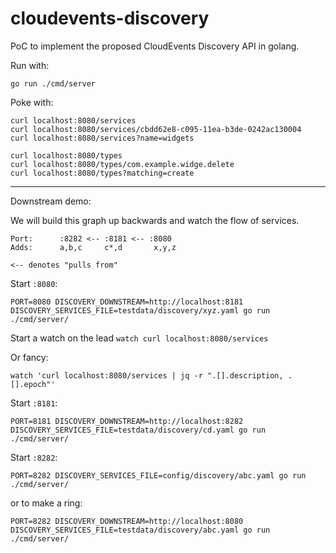# cloudevents-discovery
PoC to implement the proposed CloudEvents Discovery API in golang.

Run with:

```shell
go run ./cmd/server
```

Poke with:

```shell
curl localhost:8080/services
curl localhost:8080/services/cbdd62e8-c095-11ea-b3de-0242ac130004
curl localhost:8080/services?name=widgets

curl localhost:8080/types
curl localhost:8080/types/com.example.widge.delete
curl localhost:8080/types?matching=create
```


---
Downstream demo:

We will build this graph up backwards and watch the flow of services.

```
Port:      :8282 <-- :8181 <-- :8080 
Adds:      a,b,c     c*,d       x,y,z

<-- denotes "pulls from"
```

Start `:8080`:
```
PORT=8080 DISCOVERY_DOWNSTREAM=http://localhost:8181 DISCOVERY_SERVICES_FILE=testdata/discovery/xyz.yaml go run ./cmd/server/
```

Start a watch on the lead
``
watch curl localhost:8080/services
``

Or fancy:

```
watch 'curl localhost:8080/services | jq -r ".[].description, .[].epoch"'
```

Start `:8181`:

```
PORT=8181 DISCOVERY_DOWNSTREAM=http://localhost:8282 DISCOVERY_SERVICES_FILE=testdata/discovery/cd.yaml go run ./cmd/server/
```

Start `:8282`:

```
PORT=8282 DISCOVERY_SERVICES_FILE=config/discovery/abc.yaml go run ./cmd/server/
```

or to make a ring:

```
PORT=8282 DISCOVERY_DOWNSTREAM=http://localhost:8080 DISCOVERY_SERVICES_FILE=testdata/discovery/abc.yaml go run ./cmd/server/
```
